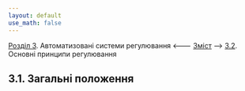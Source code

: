 ```yaml
---
layout: default
use_math: false
---
```


[Розділ 3](3.md). Автоматизовані системи регулювання  <--- [Зміст](README.md) --> [3.2](3_2.md). Основні принципи регулювання

## 3.1. Загальні положення